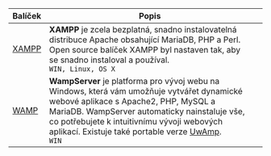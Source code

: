 | Balíček                                              | Popis                                                                                                                                                                                                                                                                                                                   |     |
| ---------------------------------------------------- | ----------------------------------------------------------------------------------------------------------------------------------------------------------------------------------------------------------------------------------------------------------------------------------------------------------------------- | --- |
| [XAMPP](https://www.apachefriends.org)               | **XAMPP** je zcela bezplatná, snadno instalovatelná distribuce Apache obsahující MariaDB, PHP a Perl. Open source balíček XAMPP byl nastaven tak, aby se snadno instaloval a používal.<br>`WIN, Linux, OS X`                                                                                                            |     |
| [WAMP](https://sourceforge.net/projects/wampserver/) | **WampServer** je platforma pro vývoj webu na Windows, která vám umožňuje vytvářet dynamické webové aplikace s Apache2, PHP, MySQL a MariaDB. WampServer automaticky nainstaluje vše, co potřebujete k intuitivnímu vývoji webových aplikací. Existuje také portable verze [UwAmp](https://www.uwamp.com/en/).<br>`WIN` |     |
